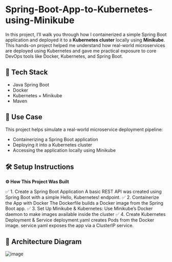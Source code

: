 # Spring-Boot-App-to-Kubernetes-using-Minikube

In this project, I’ll walk you through how I containerized a simple Spring Boot application and deployed it to a **Kubernetes cluster** locally using **Minikube**. This hands-on project helped me understand how real-world microservices are deployed using Kubernetes and gave me practical exposure to core DevOps tools like Docker, Kubernetes, and Spring Boot.

## 🧱 Tech Stack

- Java Spring Boot
- Docker
- Kubernetes + Minikube
- Maven
  
## 🎯 Use Case

This project helps simulate a real-world microservice deployment pipeline:
- Containerizing a Spring Boot application
- Deploying it into a Kubernetes cluster
- Accessing the application locally using Minikube

## 🛠️ Setup Instructions

**⚙️ How This Project Was Built**

✅ 1. Create a Spring Boot Application
A basic REST API was created using Spring Boot with a simple Hello, Kubernetes! endpoint.
✅ 2. Containerize the App with Docker
The Dockerfile builds a Docker image from the Spring Boot app.
✅ 3. Set Up Minikube & Kubernetes:
Use Minikube’s Docker daemon to make images available inside the cluster
✅ 4. Create Kubernetes Deployment & Service
deployment.yaml creates Pods from the Docker image.
service.yaml exposes the app via a ClusterIP service.


## 🧱 Architecture Diagram

![image](https://github.com/user-attachments/assets/8c32dd88-2269-4784-ae6c-f8d75dda4f8d)



